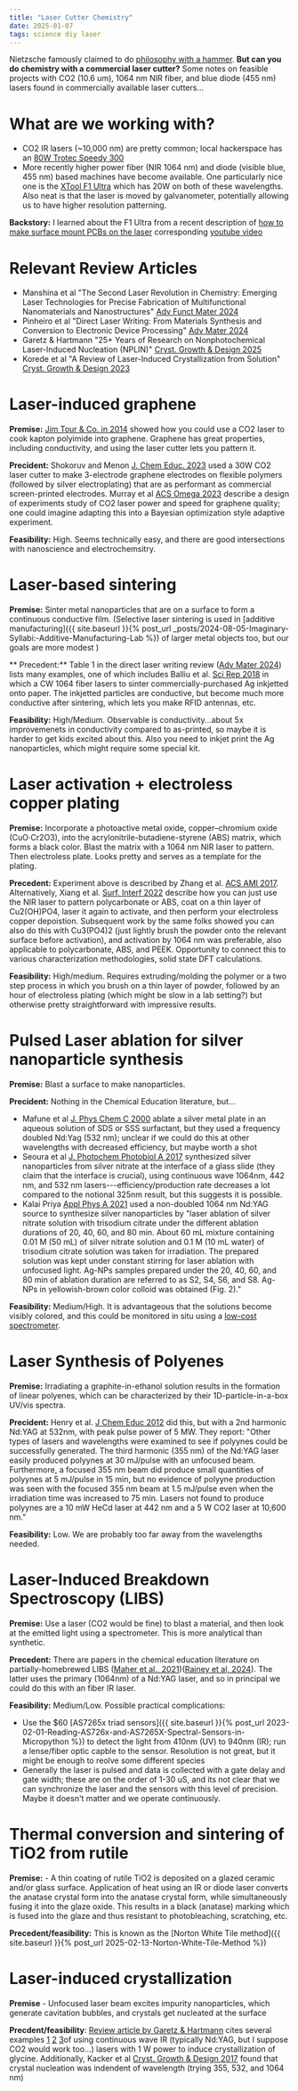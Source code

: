 ```yaml
---
title: "Laser Cutter Chemistry"
date: 2025-01-07
tags: science diy laser
---
```


Nietzsche famously claimed to do [philosophy with a hammer](https://en.wikipedia.org/wiki/Twilight_of_the_Idols).  **But can you do chemistry with a commercial laser cutter?** Some notes on feasible projects with CO2 (10.6 um), 1064 nm NIR fiber, and blue diode (455 nm) lasers found in commercially available laser cutters...

# What are we working with?

- CO2 IR lasers (~10,000 nm) are pretty common; local hackerspace has an [80W Trotec Speedy 300](https://wiki.fatcatfablab.org/wiki/Laser_Cutting)
- More recently higher power fiber (NIR 1064 nm) and diode (visible blue, 455 nm) based machines have become available.  One particularly nice one is the [XTool F1 Ultra](https://www.xtool.com/products/xtool-f1-ultra-20w-fiber-diode-dual-laser-engraver) which has 20W on both of these wavelengths.  Also neat is that the laser is moved by galvanometer, potentially allowing us to have higher resolution patterning.

**Backstory:** I learned about the F1 Ultra from a recent description of [how to make surface mount PCBs on the laser](https://github.com/sphawes/fiber-laser-pcb-fab) corresponding [youtube video](https://www.youtube.com/watch?v=wAiGCyZZq6w) 


# Relevant Review Articles

- Manshina et al "The Second Laser Revolution in Chemistry: Emerging Laser Technologies for Precise Fabrication of Multifunctional Nanomaterials and Nanostructures" [Adv Funct Mater 2024](https://dx.doi.org/10.1002/adfm.202405457)
- Pinheiro et al "Direct Laser Writing: From Materials Synthesis and Conversion to Electronic Device Processing" [Adv Mater 2024](https://dx.doi.org/10.1002/adma.202402014)
- Garetz & Hartmann "25+ Years of Research on Nonphotochemical Laser-Induced Nucleation (NPLIN)" [Cryst. Growth & Design 2025](https://dx.doi.org/10.1021/acs.cgd.5c00266)
- Korede et al "A Review of Laser-Induced Crystallization from Solution" [Cryst. Growth & Design 2023](https://dx.doi.org/10.1021/acs.cgd.2c01526)

# Laser-induced graphene

**Premise:** [Jim Tour & Co. in 2014](https://doi.org/10.1038/ncomms6714) showed how you could use a CO2 laser to cook kapton polyimide into graphene. Graphene has great properties, including conductivity, and using the laser cutter lets you pattern it. 

**Precident:** Shokoruv and Menon [J. Chem Educ. 2023](https://doi.org/10.1021/acs.jchemed.2c01237) used a 30W CO2 laser cutter to make 3-electrode graphene electrodes on flexible polymers (followed by silver electroplating) that are as performant as commercial screen-printed electrodes. Murray et al [ACS Omega 2023](https://doi.org/10.1021/acsomega.1c00309) describe a design of experiments study of CO2 laser power and speed for graphene quality; one could imagine adapting this into a Bayesian optimization style adaptive experiment.

**Feasibility:** High. Seems technically easy, and there are good intersections with nanoscience and electrochemsitry.

# Laser-based sintering

**Premise:** Sinter metal nanoparticles that are on a surface to form a continuous conductive film.  (Selective laser sintering is used in [additive manufacturing]({{ site.baseurl }}{% post_url _posts/2024-08-05-Imaginary-Syllabi:-Additive-Manufacturing-Lab %}) of larger metal objects too, but our goals are more modest )

** Precedent:** Table 1 in the direct laser writing review ([Adv Mater 2024](https://dx.doi.org/10.1002/adma.202402014)) lists many examples, one of which includes Balliu et al. [Sci Rep 2018](https://dx.doi.org/10.1038/s41598-018-28684-4) in which a CW 1064 fiber lasers to sinter commercially-purchased Ag inkjetted onto paper.  The inkjetted particles are conductive, but become much more conductive after sintering, which lets you make RFID antennas, etc. 

**Feasibility:** High/Medium.  Observable is conductivity...about 5x improvemenets in conductivity compared to as-printed, so maybe it is harder to get kids excited about this. Also you need to inkjet print the Ag nanoparticles, which might require some special kit.


# Laser activation + electroless copper plating

**Premise:** Incorporate a photoactive metal oxide, copper–chromium oxide (CuO·Cr2O3), into the acrylonitrile-butadiene-styrene (ABS) matrix, which forms a black color.  Blast the matrix with a 1064 nm NIR laser to pattern. Then electroless plate.  Looks pretty and serves as a template for the plating. 

**Precedent:** Experiment above is described by Zhang et al. [ACS AMI 2017](https://dx.doi.org/10.1021/acsami.6b15828). Alternatively, Xiang et al. [Surf. Interf 2022](https://doi.org/10.1016/j.surfin.2022.102209) describe how you can just use the NIR laser to pattern polycarbonate or ABS, coat on a thin layer of Cu2(OH)PO4, laser it again to activate, and then perform your electroless copper depoistion.  Subsequent work by the same folks showed you can also do this with  Cu3(PO4)2 (just lightly brush the powder onto the relevant surface before activation), and activation by 1064 nm was preferable, also applicable to polycarbonate, ABS, and PEEK. Opportunity to connect this to various characterization methodologies, solid state DFT calculations.

**Feasibility:** High/medium.  Requires extruding/molding the polymer or a two step process in which you brush on a thin layer of powder, followed by an hour of electroless plating (which might be slow in a lab setting?) but otherwise pretty straightforward with impressive results.  

# Pulsed Laser ablation for silver nanoparticle synthesis

**Premise:** Blast a surface to make nanoparticles.

**Precident:** Nothing in the Chemical Education literature, but...
 - Mafune et al [J. Phys Chem C 2000](https://doi.org/10.1021/jp001803b) ablate a silver metal plate in an aqueous solution of SDS or SSS surfactant, but they used a frequency doubled Nd:Yag (532 nm); unclear if we could do this at other wavelengths with decreased efficiency, but maybe worth a shot 
- Seoura et al [J. Photochem Photobiol A 2017](https://dx.doi.org/10.1016/j.jphotochem.2017.05.002) synthesized silver nanoparticles from silver nitrate at the interface of a glass slide (they claim that the interface is crucial), using continuous wave 1064nm, 442 nm, and 532 nm lasers---efficiency/production rate decreases a lot compared to the notional 325nm result, but this suggests it is possible.
- Kalai Priya [Appl Phys A 2021](https://doi.org/10.1007/s00339-021-04370-7) used a non-doubled 1064 nm Nd:YAG source to synthesize silver nanoparticles by "laser ablation of silver nitrate solution with trisodium citrate under the different ablation durations of 20, 40, 60, and 80 min. About 60 mL mixture containing 0.01 M (50 mL) of silver nitrate solution and 0.1 M (10 mL water) of trisodium citrate solution was taken for irradiation. The prepared solution was kept under constant stirring for laser ablation with unfocused light. Ag-NPs samples prepared under the 20, 40, 60, and 80 min of ablation duration are referred to as S2, S4, S6, and S8. Ag-NPs in yellowish-brown color colloid was obtained (Fig. 2)." 

**Feasibility:** Medium/High.  It is advantageous that the solutions become visibly colored, and this could be monitored in situ using a [low-cost spectrometer](https://github.com/scientistnobee/Pocket-Spectrometer). 


# Laser Synthesis of Polyenes

**Premise:** Irradiating a graphite-in-ethanol solution results in the formation of linear polyenes, which can be characterized by their 1D-particle-in-a-box UV/vis spectra.

**Precident:** Henry et al. [J Chem Educ 2012](https://doi.org/10.1021/ed200728k) did this, but with a 2nd harmonic Nd:YAG at 532nm, with peak pulse power of 5 MW. They report: "Other types of lasers and wavelengths were examined to see if polyynes could be successfully generated. The third harmonic (355 nm) of the Nd:YAG laser easily produced polyynes at 30 mJ/pulse with an unfocused beam. Furthermore, a focused 355 nm beam did produce small quantities of polyynes at 5 mJ/pulse in 15 min, but no evidence of polyyne production was seen with the focused 355 nm beam at 1.5 mJ/pulse even when the irradiation time was increased to 75 min. Lasers not found to produce polyynes are a 10 mW HeCd laser at 442 nm and a 5 W CO2 laser at 10,600 nm."  

**Feasibility:** Low. We are probably too far away from the wavelengths needed.  


# Laser-Induced Breakdown Spectroscopy (LIBS)

**Premise:**  Use a laser (CO2 would be fine) to blast a material, and then look at the emitted light using a spectrometer.  This is more analytical than synthetic.

**Precedent:** There are papers in the chemical education literature on partially-homebrewed LIBS ([Maher et al., 2021](https://doi.org/10.1021/acs.jchemed.1c00563))([Rainey et al, 2024](https://doi.org/10.1021/acs.jchemed.4c00421)). The latter uses the primary (1064nm) of a Nd:YAG laser, and so in principal we could do this with an fiber IR laser. 

**Feasibility:** Medium/Low. Possible practical complications:
- Use the $60 [AS7265x triad sensors]({{ site.baseurl }}{% post_url 2023-02-01-Reading-AS726x-and-AS7265X-Spectral-Sensors-in-Micropython %}) to detect the light from 410nm (UV) to 940nm (IR); run a lense/fiber optic capble to the sensor. Resolution is not great, but it might be enough to reolve some different species
- Generally the laser is pulsed and data is collected with a gate delay and gate width; these are on the order of 1-30 uS, and its not clear that we can synchronize the laser and the sensors with this level of precision.  Maybe it doesn't matter and we operate continuously. 

# Thermal conversion and sintering of TiO2 from rutile 

**Premise:** - A thin coating of rutile TiO2 is deposited on a glazed ceramic and/or glass surface. Application of heat using an IR or diode laser converts the anatase crystal form into the anatase crystal form, while simultaneously fusing it into the glaze oxide. This results in a black (anatase) marking which is fused into the glaze and thus resistant to photobleaching, scratching, etc.

**Precedent/feasibility:** This is known as the [Norton White Tile method]({{ site.baseurl }}{% post_url 2025-02-13-Norton-White-Tile-Method %})

# Laser-induced crystallization

**Premise** - Unfocused laser beam excites impurity nanoparticles, which generate cavitation bubbles, and crystals get nucleated at the surface

**Precdent/feasibility**:  [Review article by Garetz & Hartmann](https://dx.doi.org/10.1021/acs.cgd.5c00266) cites several examples [1](https://scholar-google-com.avoserv2.library.fordham.edu/scholar_lookup?hl=en&volume=10&publication_year=2010&pages=4686-4688&journal=Cryst.+Growth+Des.&author=T.+Rungsimanon&author=K.+I.+Yuyama&author=T.+Sugiyama&author=H.+Masuhara&title=Crystallization+in+unsaturated+glycine+D2O+solution+achieved+by+irradiating+a+focused+continuous+wave+near+infrared+laser&doi=10.1021%2Fcg100830x) [2](https://scholar-google-com.avoserv2.library.fordham.edu/scholar_lookup?hl=en&volume=38&publication_year=2009&pages=482-483&journal=Chem.+Lett.&author=T.+Sugiyama&author=T.+Adachi&author=H.+Masuhara&title=Crystal+growth+of+glycine+controlled+by+a+focused+CW+near-infrared+laser+beam&doi=10.1246%2Fcl.2009.482) [3](https://scholar-google-com.avoserv2.library.fordham.edu/scholar_lookup?hl=en&volume=1&publication_year=2010&pages=599-603&journal=J.+Phys.+Chem.+Lett.&author=T.+Rungsimanon&author=K.+I.+Yuyama&author=T.+Sugiyama&author=H.+Masuhara&author=N.+Tohnai&author=M.+Miyata&title=Control+of+crystal+polymorph+of+glycine+by+photon+pressure+of+a+focused+continuous+wave+near-infrared+laser+beam&doi=10.1021%2Fjz900370x)of using continuous wave IR (typically Nd:YAG, but I suppose CO2 would work too...) lasers with 1 W power to induce crystallization of glycine.  Additionally, Kacker et al [Cryst. Growth & Design 2017](10.1021/acs.cgd.7b01277) found that crystal nucleation was indendent of wavelength (trying 355, 532, and 1064 nm)
